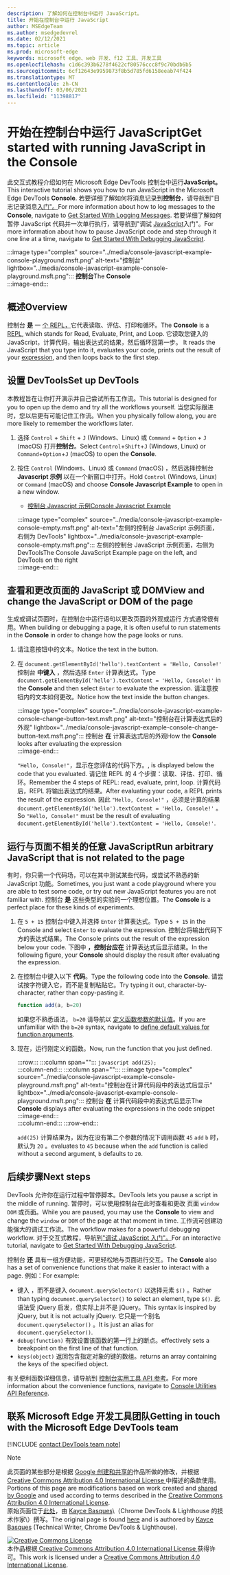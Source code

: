 ```yaml
---
description: 了解如何在控制台中运行 JavaScript。
title: 开始在控制台中运行 JavaScript
author: MSEdgeTeam
ms.author: msedgedevrel
ms.date: 02/12/2021
ms.topic: article
ms.prod: microsoft-edge
keywords: microsoft edge、web 开发、f12 工具、开发工具
ms.openlocfilehash: c1d6c393b6278f4622cf80576ccc8f9c70bdb6b5
ms.sourcegitcommit: 6cf12643e9959873f8b5d785fd6158eeab74f424
ms.translationtype: MT
ms.contentlocale: zh-CN
ms.lasthandoff: 03/06/2021
ms.locfileid: "11398817"
---
```

<!-- Copyright Kayce Basques 

   Licensed under the Apache License, Version 2.0 (the "License");
   you may not use this file except in compliance with the License.
   You may obtain a copy of the License at

       https://www.apache.org/licenses/LICENSE-2.0

   Unless required by applicable law or agreed to in writing, software
   distributed under the License is distributed on an "AS IS" BASIS,
   WITHOUT WARRANTIES OR CONDITIONS OF ANY KIND, either express or implied.
   See the License for the specific language governing permissions and
   limitations under the License.  -->

# <a name="get-started-with-running-javascript-in-the-console"></a><span data-ttu-id="55dc8-104">开始在控制台中运行 JavaScript</span><span class="sxs-lookup"><span data-stu-id="55dc8-104">Get started with running JavaScript in the Console</span></span>  

<span data-ttu-id="55dc8-105">此交互式教程介绍如何在 Microsoft Edge DevTools 控制台中运行**JavaScript。**</span><span class="sxs-lookup"><span data-stu-id="55dc8-105">This interactive tutorial shows you how to run JavaScript in the Microsoft Edge DevTools **Console**.</span></span>  <span data-ttu-id="55dc8-106">若要详细了解如何将消息记录到**控制台**，请导航到"日志记录消息[入门"。][DevToolsConsoleLoggingMessages]</span><span class="sxs-lookup"><span data-stu-id="55dc8-106">For more information about how to log messages to the **Console**, navigate to [Get Started With Logging Messages][DevToolsConsoleLoggingMessages].</span></span>  <span data-ttu-id="55dc8-107">若要详细了解如何暂停 JavaScript 代码并一次单行执行，请导航到"调试 [JavaScript][DevToolsJavascriptIndex]入门"。</span><span class="sxs-lookup"><span data-stu-id="55dc8-107">For more information about how to pause JavaScript code and step through it one line at a time, navigate to [Get Started With Debugging JavaScript][DevToolsJavascriptIndex].</span></span>  

:::image type="complex" source="../media/console-javascript-example-console-playground.msft.png" alt-text="控制台" lightbox="../media/console-javascript-example-console-playground.msft.png":::
   <span data-ttu-id="55dc8-109">**控制台**</span><span class="sxs-lookup"><span data-stu-id="55dc8-109">The **Console**</span></span>  
:::image-end:::  

## <a name="overview"></a><span data-ttu-id="55dc8-110">概述</span><span class="sxs-lookup"><span data-stu-id="55dc8-110">Overview</span></span>  

<span data-ttu-id="55dc8-111">控制台 **是** 一 [个 REPL，][WikiReadEvalPrintLoop]它代表读取、评估、打印和循环。</span><span class="sxs-lookup"><span data-stu-id="55dc8-111">The **Console** is a [REPL][WikiReadEvalPrintLoop], which stands for Read, Evaluate, Print, and Loop.</span></span>  <span data-ttu-id="55dc8-112">它读取您键入的 JavaScript，计算代码，输出表达式的结果，然后循环回第一步。 [][2alityExpressionsVersusStatements]</span><span class="sxs-lookup"><span data-stu-id="55dc8-112">It reads the JavaScript that you type into it, evaluates your code, prints out the result of your [expression][2alityExpressionsVersusStatements], and then loops back to the first step.</span></span>  

## <a name="set-up-devtools"></a><span data-ttu-id="55dc8-113">设置 DevTools</span><span class="sxs-lookup"><span data-stu-id="55dc8-113">Set up DevTools</span></span>  

<span data-ttu-id="55dc8-114">本教程旨在让你打开演示并自己尝试所有工作流。</span><span class="sxs-lookup"><span data-stu-id="55dc8-114">This tutorial is designed for you to open up the demo and try all the workflows yourself.</span></span>  <span data-ttu-id="55dc8-115">当您实际跟进时，您以后更有可能记住工作流。</span><span class="sxs-lookup"><span data-stu-id="55dc8-115">When you physically follow along, you are more likely to remember the workflows later.</span></span>

1.  <span data-ttu-id="55dc8-116">选择 `Control` + `Shift` + `J` \(Windows、Linux\) 或 `Command` + `Option` + `J` \(macOS\) 打开**控制台**。</span><span class="sxs-lookup"><span data-stu-id="55dc8-116">Select `Control`+`Shift`+`J` \(Windows, Linux\) or `Command`+`Option`+`J` \(macOS\) to open the **Console**.</span></span>  
1.  <span data-ttu-id="55dc8-117">按住 `Control` \(Windows、Linux\) 或 `Command` \(macOS\) ，然后选择控制台 **Javascript 示例** 以在一个新窗口中打开。</span><span class="sxs-lookup"><span data-stu-id="55dc8-117">Hold `Control` \(Windows, Linux\) or `Command` \(macOS\) and choose **Console Javascript Example** to open in a new window.</span></span>  
    
    *   [<span data-ttu-id="55dc8-118">控制台 Javascript 示例</span><span class="sxs-lookup"><span data-stu-id="55dc8-118">Console Javascript Example</span></span>][GlitchConsoleJavascriptExample]  
    
    :::image type="complex" source="../media/console-javascript-example-console-empty.msft.png" alt-text="左侧的控制台 JavaScript 示例页面，右侧为 DevTools" lightbox="../media/console-javascript-example-console-empty.msft.png":::
       <span data-ttu-id="55dc8-120">左侧的控制台 JavaScript 示例页面，右侧为 DevTools</span><span class="sxs-lookup"><span data-stu-id="55dc8-120">The Console JavaScript Example page on the left, and DevTools on the right</span></span>  
    :::image-end:::  
    
## <a name="view-and-change-the-javascript-or-dom-of-the-page"></a><span data-ttu-id="55dc8-121">查看和更改页面的 JavaScript 或 DOM</span><span class="sxs-lookup"><span data-stu-id="55dc8-121">View and change the JavaScript or DOM of the page</span></span>  

<span data-ttu-id="55dc8-122">生成或调试页面时，在控制台中运行语句以更改页面的外观或运行 方式通常很有用。</span><span class="sxs-lookup"><span data-stu-id="55dc8-122">When building or debugging a page, it is often useful to run statements in the **Console** in order to change how the page looks or runs.</span></span>  
    
1.  <span data-ttu-id="55dc8-123">请注意按钮中的文本。</span><span class="sxs-lookup"><span data-stu-id="55dc8-123">Notice the text in the button.</span></span>  
1.  <span data-ttu-id="55dc8-124">在 `document.getElementById('hello').textContent = 'Hello, Console!'` 控制台 **中键入** ，然后选择 `Enter` 计算表达式。</span><span class="sxs-lookup"><span data-stu-id="55dc8-124">Type `document.getElementById('hello').textContent = 'Hello, Console!'` in the **Console** and then select `Enter` to evaluate the expression.</span></span>  <span data-ttu-id="55dc8-125">请注意按钮内的文本如何更改。</span><span class="sxs-lookup"><span data-stu-id="55dc8-125">Notice how the text inside the button changes.</span></span>  
    
    :::image type="complex" source="../media/console-javascript-example-console-change-button-text.msft.png" alt-text="控制台在计算表达式后的外观" lightbox="../media/console-javascript-example-console-change-button-text.msft.png":::
       <span data-ttu-id="55dc8-127">控制台 **在** 计算表达式后的外观</span><span class="sxs-lookup"><span data-stu-id="55dc8-127">How the **Console** looks after evaluating the expression</span></span>  
    :::image-end:::  
    
    `"Hello, Console!"`<span data-ttu-id="55dc8-128">，显示在您评估的代码下方。</span><span class="sxs-lookup"><span data-stu-id="55dc8-128">, is displayed below the code that you evaluated.</span></span>  <span data-ttu-id="55dc8-129">请记住 REPL 的 4 个步骤：读取、评估、打印、循环。</span><span class="sxs-lookup"><span data-stu-id="55dc8-129">Remember the 4 steps of REPL: read, evaluate, print, loop.</span></span>  <span data-ttu-id="55dc8-130">计算代码后，REPL 将输出表达式的结果。</span><span class="sxs-lookup"><span data-stu-id="55dc8-130">After evaluating your code, a REPL prints the result of the expression.</span></span>  <span data-ttu-id="55dc8-131">因此 `"Hello, Console!"` ，必须是计算的结果 `document.getElementById('hello').textContent = 'Hello, Console!'` 。</span><span class="sxs-lookup"><span data-stu-id="55dc8-131">So `"Hello, Console!"` must be the result of evaluating `document.getElementById('hello').textContent = 'Hello, Console!'`.</span></span>  
    
## <a name="run-arbitrary-javascript-that-is-not-related-to-the-page"></a><span data-ttu-id="55dc8-132">运行与页面不相关的任意 JavaScript</span><span class="sxs-lookup"><span data-stu-id="55dc8-132">Run arbitrary JavaScript that is not related to the page</span></span>  

<span data-ttu-id="55dc8-133">有时，你只需一个代码场，可以在其中测试某些代码，或尝试不熟悉的新 JavaScript 功能。</span><span class="sxs-lookup"><span data-stu-id="55dc8-133">Sometimes, you just want a code playground where you are able to test some code, or try out new JavaScript features you are not familiar with.</span></span>  <span data-ttu-id="55dc8-134">控制台 **是** 这些类型的实验的一个理想位置。</span><span class="sxs-lookup"><span data-stu-id="55dc8-134">The **Console** is a perfect place for these kinds of experiments.</span></span>  

1.  <span data-ttu-id="55dc8-135">在 `5 + 15` 控制台中键入并选择 `Enter` 计算表达式。</span><span class="sxs-lookup"><span data-stu-id="55dc8-135">Type `5 + 15` in the Console and select `Enter` to evaluate the expression.</span></span> <span data-ttu-id="55dc8-136">控制台将输出代码下方的表达式结果。</span><span class="sxs-lookup"><span data-stu-id="55dc8-136">The Console prints out the result of the expression below your code.</span></span>  <span data-ttu-id="55dc8-137">下图中 **，控制台应在** 计算表达式后显示结果。</span><span class="sxs-lookup"><span data-stu-id="55dc8-137">In the following figure, your **Console** should display the result after evaluating the expression.</span></span>  

1.  <span data-ttu-id="55dc8-138">在控制台中键入以下 **代码**。</span><span class="sxs-lookup"><span data-stu-id="55dc8-138">Type the following code into the **Console**.</span></span>  <span data-ttu-id="55dc8-139">请尝试按字符键入它，而不是复制粘贴它。</span><span class="sxs-lookup"><span data-stu-id="55dc8-139">Try typing it out, character-by-character, rather than copy-pasting it.</span></span>  
    
    ```javascript
    function add(a, b=20)
    ```  
    
    <span data-ttu-id="55dc8-140">如果您不熟悉语法， `b=20` 请导航以 [定义函数参数的默认值][Esma6DefaultParameterValues]。</span><span class="sxs-lookup"><span data-stu-id="55dc8-140">If you are unfamiliar with the `b=20` syntax, navigate to [define default values for function arguments][Esma6DefaultParameterValues].</span></span>  
    
1.  <span data-ttu-id="55dc8-141">现在，运行刚定义的函数。</span><span class="sxs-lookup"><span data-stu-id="55dc8-141">Now, run the function that you just defined.</span></span>  
    
    :::row:::
       :::column span="":::
          ```javascript
          add(25);
          ```  
       :::column-end:::
       :::column span="":::
          :::image type="complex" source="../media/console-javascript-example-console-playground.msft.png" alt-text="控制台在计算代码段中的表达式后显示" lightbox="../media/console-javascript-example-console-playground.msft.png":::
             <span data-ttu-id="55dc8-143">控制台 **在** 计算代码段中的表达式后显示</span><span class="sxs-lookup"><span data-stu-id="55dc8-143">The **Console** displays after evaluating the expressions in the code snippet</span></span>  
          :::image-end:::  
       :::column-end:::
    :::row-end:::
    
    `add(25)` <span data-ttu-id="55dc8-144">计算结果为，因为在没有第二个参数的情况下调用函数 `45` `add` `b` 时，默认为 `20` 。</span><span class="sxs-lookup"><span data-stu-id="55dc8-144">evaluates to `45` because when the `add` function is called without a second argument, `b` defaults to `20`.</span></span>  

## <a name="next-steps"></a><span data-ttu-id="55dc8-145">后续步骤</span><span class="sxs-lookup"><span data-stu-id="55dc8-145">Next steps</span></span>  

<!--To explore more features related to running JavaScript in the **Console**, navigate to [Run JavaScript][DevToolsConsoleReference].  -->  

<!--todo: add console reference (run javascript) section when available  -->  

<span data-ttu-id="55dc8-146">DevTools 允许你在运行过程中暂停脚本。</span><span class="sxs-lookup"><span data-stu-id="55dc8-146">DevTools lets you pause a script in the middle of running.</span></span>  <span data-ttu-id="55dc8-147">暂停时，可以使用控制台在此时查看和更改 页面 `window` `DOM` 或页面。</span><span class="sxs-lookup"><span data-stu-id="55dc8-147">While you are paused, you may use the **Console** to view and change the `window` or `DOM` of the page at that moment in time.</span></span>  <span data-ttu-id="55dc8-148">工作流可创建功能强大的调试工作流。</span><span class="sxs-lookup"><span data-stu-id="55dc8-148">The workflow makes for a powerful debugging workflow.</span></span>  <span data-ttu-id="55dc8-149">对于交互式教程，导航到["调试 JavaScript 入门"。][DevToolsJavascriptIndex]</span><span class="sxs-lookup"><span data-stu-id="55dc8-149">For an interactive tutorial, navigate to [Get Started With Debugging JavaScript][DevToolsJavascriptIndex].</span></span>  

<span data-ttu-id="55dc8-150">控制台 **还** 具有一组方便功能，可更轻松地与页面进行交互。</span><span class="sxs-lookup"><span data-stu-id="55dc8-150">The **Console** also has a set of convenience functions that make it easier to interact with a page.</span></span>  <span data-ttu-id="55dc8-151">例如：</span><span class="sxs-lookup"><span data-stu-id="55dc8-151">For example:</span></span>  

*   <span data-ttu-id="55dc8-152">键入 ，而不是键入 `document.querySelector()` 以选择元素 `$()` 。</span><span class="sxs-lookup"><span data-stu-id="55dc8-152">Rather than typing `document.querySelector()` to select an element, type `$()`.</span></span>  <span data-ttu-id="55dc8-153">此语法受 jQuery 启发，但实际上并不是 jQuery。</span><span class="sxs-lookup"><span data-stu-id="55dc8-153">This syntax is inspired by jQuery, but it is not actually jQuery.</span></span>  <span data-ttu-id="55dc8-154">它只是一个别名 `document.querySelector()` 。</span><span class="sxs-lookup"><span data-stu-id="55dc8-154">It is just an alias for `document.querySelector()`.</span></span>  
*   `debug(function)` <span data-ttu-id="55dc8-155">有效设置该函数的第一行上的断点。</span><span class="sxs-lookup"><span data-stu-id="55dc8-155">effectively sets a breakpoint on the first line of that function.</span></span>  
*   `keys(object)` <span data-ttu-id="55dc8-156">返回包含指定对象的键的数组。</span><span class="sxs-lookup"><span data-stu-id="55dc8-156">returns an array containing the keys of the specified object.</span></span>  

<span data-ttu-id="55dc8-157">有关便利函数详细信息，请导航到 [控制台实用工具 API 参考][DevToolsConsoleUtilities]。</span><span class="sxs-lookup"><span data-stu-id="55dc8-157">For more information about the convenience functions, navigate to [Console Utilities API Reference][DevToolsConsoleUtilities].</span></span>  

## <a name="getting-in-touch-with-the-microsoft-edge-devtools-team"></a><span data-ttu-id="55dc8-158">联系 Microsoft Edge 开发工具团队</span><span class="sxs-lookup"><span data-stu-id="55dc8-158">Getting in touch with the Microsoft Edge DevTools team</span></span>  

[!INCLUDE [contact DevTools team note](../includes/contact-devtools-team-note.md)]  

<!-- links -->  

[DevToolsConsoleLoggingMessages]: ./log.md "开始在控制台中记录|Microsoft Docs"  
[DevToolsConsoleReference]: ./reference.md#run-javascript "控制台参考|Microsoft Docs"  
[DevToolsConsoleUtilities]: ./utilities.md "控制台实用工具 API 参考|Microsoft Docs"  
[DevToolsJavascriptIndex]: ../javascript/index.md "开始在 Microsoft Edge DevTools |Microsoft Docs"  

[2alityExpressionsVersusStatements]: https://2ality.com/2012/09/expressions-vs-statements.html "JavaScript 中的表达式与语句"  

[Esma6DefaultParameterValues]: https://es6-features.org/index#DefaultParameterValues "默认参数值 - 扩展参数处理 - ECMAScript 6 — 新功能：概述&比较"  

[GlitchConsoleJavascriptExample]: https://microsoft-edge-chromium-devtools.glitch.me/static/console/javascript/index.html "控制台 Javascript 示例|小故障"  

[WikiReadEvalPrintLoop]: https://en.wikipedia.org/wiki/Read–eval–print_loop "Read-eval–print 循环 - Wikipedia"  

> [!NOTE]
> <span data-ttu-id="55dc8-167">此页面的某些部分是根据 [Google 创建和共享的][GoogleSitePolicies]作品所做的修改，并根据[ Creative Commons Attribution 4.0 International License ][CCA4IL]中描述的条款使用。</span><span class="sxs-lookup"><span data-stu-id="55dc8-167">Portions of this page are modifications based on work created and [shared by Google][GoogleSitePolicies] and used according to terms described in the [Creative Commons Attribution 4.0 International License][CCA4IL].</span></span>  
> <span data-ttu-id="55dc8-168">原始页面位于[此处](https://developers.google.com/web/tools/chrome-devtools/console/javascript)，由 [Kayce Basques][KayceBasques]\（Chrome DevTools \& Lighthouse 的技术作家\）撰写。</span><span class="sxs-lookup"><span data-stu-id="55dc8-168">The original page is found [here](https://developers.google.com/web/tools/chrome-devtools/console/javascript) and is authored by [Kayce Basques][KayceBasques] \(Technical Writer, Chrome DevTools \& Lighthouse\).</span></span>  

[![Creative Commons License][CCby4Image]][CCA4IL]  
<span data-ttu-id="55dc8-170">本作品根据[ Creative Commons Attribution 4.0 International License ][CCA4IL]获得许可。</span><span class="sxs-lookup"><span data-stu-id="55dc8-170">This work is licensed under a [Creative Commons Attribution 4.0 International License][CCA4IL].</span></span>  

[CCA4IL]: https://creativecommons.org/licenses/by/4.0  
[CCby4Image]: https://i.creativecommons.org/l/by/4.0/88x31.png  
[GoogleSitePolicies]: https://developers.google.com/terms/site-policies  
[KayceBasques]: https://developers.google.com/web/resources/contributors/kaycebasques  
